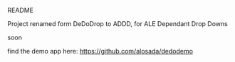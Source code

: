 README

Project renamed form DeDoDrop to ADDD, for ALE Dependant Drop Downs

soon

find the demo app here: https://github.com/alosada/dedodemo
